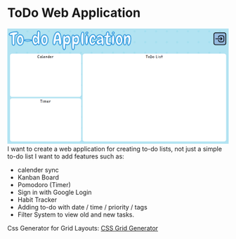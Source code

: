 # ToDo Web Application
![Layout of WEBSITE](public/images/template.png)
I want to create a web application for creating to-do lists, not just a simple to-do list I want to add features such as:
- calender sync
- Kanban Board
- Pomodoro (Timer)
- Sign in with Google Login
- Habit Tracker
- Adding to-do with date / time / priority / tags
- Filter System to view old and new tasks.

Css Generator for Grid Layouts:
[CSS Grid Generator](https://cssgridgenerator.io/)